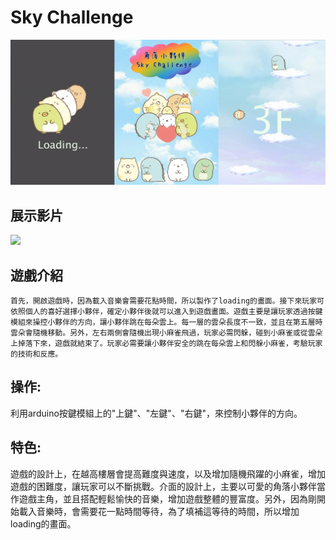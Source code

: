 # Sky Challenge
![demo](Demo_img/demo.jpg)

## 展示影片
[![](http://img.youtube.com/vi/1C28ph7BvZ0/0.jpg)](http://www.youtube.com/watch?v=1C28ph7BvZ0 "")

## 遊戲介紹
    首先，開啟遊戲時，因為載入音樂會需要花點時間，所以製作了loading的畫面。接下來玩家可依照個人的喜好選擇小夥伴，確定小夥伴後就可以進入到遊戲畫面。遊戲主要是讓玩家透過按鍵模組來操控小夥伴的方向，讓小夥伴跳在每朵雲上。每一層的雲朵長度不一致，並且在第五層時雲朵會隨機移動。另外，左右兩側會隨機出現小麻雀飛過，玩家必需閃躲，碰到小麻雀或從雲朵上掉落下來，遊戲就結束了。玩家必需要讓小夥伴安全的跳在每朵雲上和閃躲小麻雀，考驗玩家的技術和反應。

## 操作:
利用arduino按鍵模組上的"上鍵"、"左鍵"、"右鍵"，來控制小夥伴的方向。

## 特色:
遊戲的設計上，在越高樓層會提高難度與速度，以及增加隨機飛躍的小麻雀，增加遊戲的困難度，讓玩家可以不斷挑戰。介面的設計上，主要以可愛的角落小夥伴當作遊戲主角，並且搭配輕鬆愉快的音樂，增加遊戲整體的豐富度。另外，因為剛開始載入音樂時，會需要花一點時間等待，為了填補這等待的時間，所以增加loading的畫面。